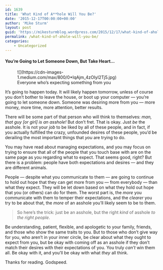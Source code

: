 ```yaml
---
id: 1639
title: 'What Kind of A**hole Will You Be?'
date: '2015-12-17T00:00:00+00:00'
author: 'Mike Sturm'
layout: post
guid: 'https://mikesturmblog.wordpress.com/2015/12/17/what-kind-of-ahole-will-you-be/'
permalink: /what-kind-of-ahole-will-you-be/
categories:
    - Uncategorized
---
```


#### You’re Going to Let Someone Down, But Take Heart…

<figure class="wp-caption">![](https://cdn-images-1.medium.com/max/800/0*IqAjm_4zOIyI2Tj5.jpg)<figcaption class="wp-caption-text">Everyone who’s expecting something from you</figcaption></figure>It’s going to happen today. It will likely happen tomorrow, unless of course you don’t bother to leave the house, or boot up your computer — you’re going to let someone down. Someone was desiring more from you — more money, more time, more attention, better results.

There will be some part of that person who will think to themselves: *man, that guy \[or girl\] is an asshole!* But don’t fret. That is okay. Just *be* the asshole. It is not your *job* to be liked by all of these people, and in fact, if you actually fulfilled the crazy, unfounded desires of these people, you’d be derailing the most important things that *you* are trying to do.

You may have read about managing expectations, and you may focus on trying to ensure that all of the people that you touch base with are on the same page as you regarding what to expect. That seems good, right? But there is a problem: people have both expectations and desires — and they are different animals.

People — despite what you communicate to them — are going to continue to hold out hope that they can get more from you — from everybody — than what they expect. They will be let down based on what they hold out hope that you (or others) can do for them. The worst part is, the *more* you communicate with them to temper their expectations, and the *clearer* you try to be about that, the *more* of an asshole you’ll likely seem to be to them.

> So here’s the trick: just be an asshole, but the right *kind* of asshole *to the right people*.

Be understanding, patient, flexible, and apologetic to your family, friends, and those who show the same traits to you. But to those who don’t give way for you, who aren’t in your inner circle, be clear about what they ought to expect from you, but be okay with coming off as an asshole if they don’t match their desires with their expectations of you. You truly *can’t* win them all. Be okay with it, and you’ll be okay with what *they* all think.

Thanks for reading. Godspeed.